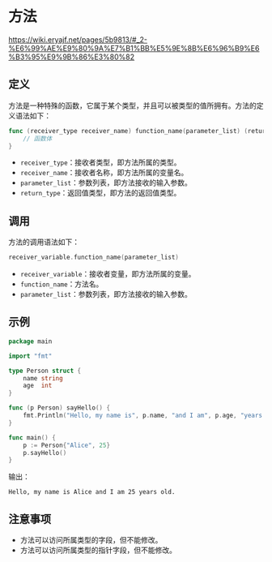 # 方法
https://wiki.eryajf.net/pages/5b9813/#_2-%E6%99%AE%E9%80%9A%E7%B1%BB%E5%9E%8B%E6%96%B9%E6%B3%95%E9%9B%86%E3%80%82

## 定义   

方法是一种特殊的函数，它属于某个类型，并且可以被类型的值所拥有。方法的定义语法如下：

```go
func (receiver_type receiver_name) function_name(parameter_list) (return_type) {
    // 函数体
}
```

- `receiver_type`：接收者类型，即方法所属的类型。
- `receiver_name`：接收者名称，即方法所属的变量名。
- `parameter_list`：参数列表，即方法接收的输入参数。
- `return_type`：返回值类型，即方法的返回值类型。

## 调用

方法的调用语法如下：

```go
receiver_variable.function_name(parameter_list)
```

- `receiver_variable`：接收者变量，即方法所属的变量。
- `function_name`：方法名。
- `parameter_list`：参数列表，即方法接收的输入参数。

## 示例

```go
package main

import "fmt"

type Person struct {
    name string
    age  int
}

func (p Person) sayHello() {
    fmt.Println("Hello, my name is", p.name, "and I am", p.age, "years old.")
}

func main() {
    p := Person{"Alice", 25}
    p.sayHello()
}
```

输出：

```
Hello, my name is Alice and I am 25 years old.
``` 

## 注意事项

- 方法可以访问所属类型的字段，但不能修改。
- 方法可以访问所属类型的指针字段，但不能修改。 

